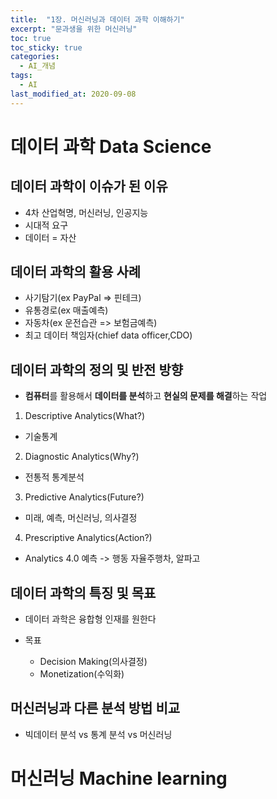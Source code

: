 ```yaml
---
title:  "1장. 머신러닝과 데이터 과학 이해하기"
excerpt: "문과생을 위한 머신러닝"
toc: true
toc_sticky: true
categories:
  - AI_개념
tags:
  - AI
last_modified_at: 2020-09-08
---
```


# 데이터 과학 Data Science

## 데이터 과학이 이슈가 된 이유
  
* 4차 산업혁명, 머신러닝, 인공지능
* 시대적 요구
* 데이터 = 자산

## 데이터 과학의 활용 사례

* 사기탐기(ex PayPal => 핀테크)
* 유통경로(ex 매출예측)
* 자동차(ex 운전습관 => 보험금예측)
* 최고 데이터 책임자(chief data officer,CDO)

## 데이터 과학의 정의 및 반전 방향

* **컴퓨터**를 활용해서 **데이터를 분석**하고 **현실의 문제를 해결**하는 작업

1. Descriptive Analytics(What?)   
  * 기술통계
2. Diagnostic Analytics(Why?)   
  * 전통적 통계분석
3. Predictive Analytics(Future?)   
  * 미래, 예측, 머신러닝, 의사결정
4. Prescriptive Analytics(Action?)   
  * Analytics 4.0 예측 -> 행동 자율주행차, 알파고

## 데이터 과학의 특징 및 목표

* 데이터 과학은 융합형 인재를 원한다

* 목표
  * Decision Making(의사결정)
  * Monetization(수익화)

## 머신러닝과 다른 분석 방법 비교

* 빅데이터 분석 vs 통계 분석 vs 머신러닝



# 머신러닝 Machine learning

